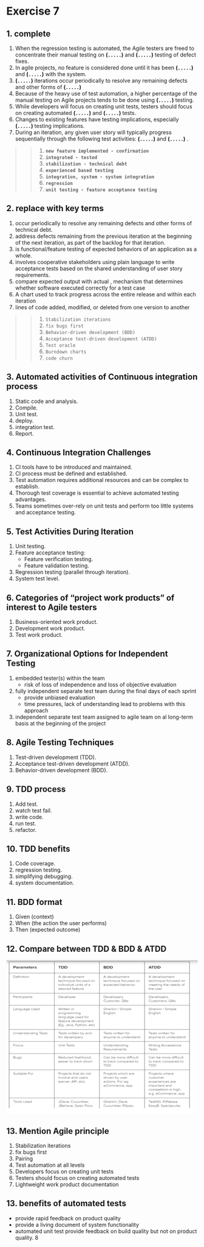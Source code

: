 # Exercise 7

## 1. complete


1. When the regression testing is automated, the Agile testers are freed to concentrate their manual testing on **(`.....`)** and **(`.....`)** testing of defect fixes.
2. In agile projects, no feature is considered done until it has been **(`.....`)** and **(`.....`)** with the system.
3. **(`.....`)** iterations occur periodically to resolve any remaining defects and other forms of **(`.....`)**
4. Because of the heavy use of test automation, a higher percentage of the manual testing on Agile projects tends to be done using **(`.....`)** testing.
5. While developers will focus on creating unit tests, testers should focus on creating automated **(`.....`)** and **(`.....`)** tests.
6. Changes to existing features have testing implications, especially **(`.....`)** testing implications.
7. During an iteration, any given user story will typically progress sequentially through the following test activities: **(`.....`)** and **(`.....`)** .

>> 1. **`new feature implemented - confirmation`**
>> 2. **`integrated - tested`**
>> 3. **`stabilization - technical debt`**
>> 4. **`experienced based testing`**
>> 5. **`integration, system - system integration`**
>> 6. **`regression`**
>> 7. **`unit testing - feature acceptance testing`**

## 2. replace with key terms

1. occur periodically to resolve any remaining defects and other forms of technical debt.
2.  address defects remaining from the previous iteration at the beginning of the next iteration, as part of the backlog for that iteration.
3. is functional/feature testing of expected behaviors of an application as a whole.
4. involves cooperative stakeholders using plain language to write acceptance tests based on the shared understanding of user story requirements.
5. compare expected output with actual , mechanism that determines whether software executed correctly for a test case
6. A chart used to track progress across the entire release and within each iteration
7. lines of code added, modified, or deleted from one version to another 

>> 1. `Stabilization iterations`
>> 2. `fix bugs first`
>> 3. `Behavior-driven development (BDD)`
>> 4. `Acceptance test-driven development (ATDD)`
>> 5. `Test oracle`
>> 6. `Burndown charts`
>> 7. `code churn`

## 3. Automated activities of Continuous integration process 

1. Static code and analysis.
2. Compile.
3. Unit test.
4. deploy.
5. integration test.
6. Report.

## 4. Continuous Integration Challenges

1. CI tools have to be introduced and maintained.
2. CI process must be defined and established.
3. Test automation requires additional resources and can be complex to establish.
4. Thorough test coverage is essential to achieve automated testing advantages.
5. Teams sometimes over-rely on unit tests and perform too little systems and acceptance testing.

## 5. Test Activities During Iteration 

1. Unit testing.
2. Feature acceptance testing:
    - Feature verification testing.
    - Feature validation testing.
3. Regression testing (parallel through iteration).
4. System test level.

## 6. Categories of “project work products” of interest to Agile testers

1. Business-oriented work product.
2. Development work product.
3. Test work product.

## 7. Organizational Options for Independent Testing

1. embedded tester(s) within the team
   - risk of loss of independence and loss of objective evaluation
2. fully independent separate test team during the final days of each sprint
   - provide unbiased evaluation
   - time pressures, lack of understanding lead to problems with this approach
3. independent separate test team assigned to agile team on al long-term basis at the beginning of the project

## 8. Agile Testing Techniques

1. Test-driven development (TDD).
2. Acceptance test-driven development (ATDD).
3. Behavior-driven development (BDD).

## 9. TDD process

1. Add test.
2. watch test fail.
3. write code.
4. run test.
5. refactor.

## 10. TDD benefits

1. Code coverage.
2. regression testing.
3. simplifying debugging.
4. system documentation.

## 11. BDD format

1. Given (context)
2. When (the action the user performs)
3. Then (expected outcome)

## 12. Compare between TDD & BDD & ATDD

![tdd-bdd-atdd](images/tdd-bdd-atdd.PNG)

## 13. Mention Agile principle

1. Stabilization iterations
2. fix bugs first
3. Pairing
4. Test automation at all levels
5. Developers focus on creating unit tests
6. Testers should focus on creating automated tests
7. Lightweight work product documentation

## 13. benefits of automated tests

- provide rapid feedback on product quality
- provide a living document of system functionality
- automated unit test provide feedback on build quality but not on product quality.
8